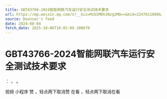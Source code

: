 ```yaml
---
title: GBT43766-2024智能网联汽车运行安全测试技术要求
url: https://mp.weixin.qq.com/s?__biz=MzU2MDk1Nzg2MQ==&mid=2247611809&idx=1&sn=2281142f9774f80aa94d17b9cb6e8af2
source: Doonsec's feed
date: 2024-08-04
fetch_date: 2025-10-06T18:02:09.100670
---
```


# GBT43766-2024智能网联汽车运行安全测试技术要求

：
，
。

视频
小程序
赞
，轻点两下取消赞
在看
，轻点两下取消在看